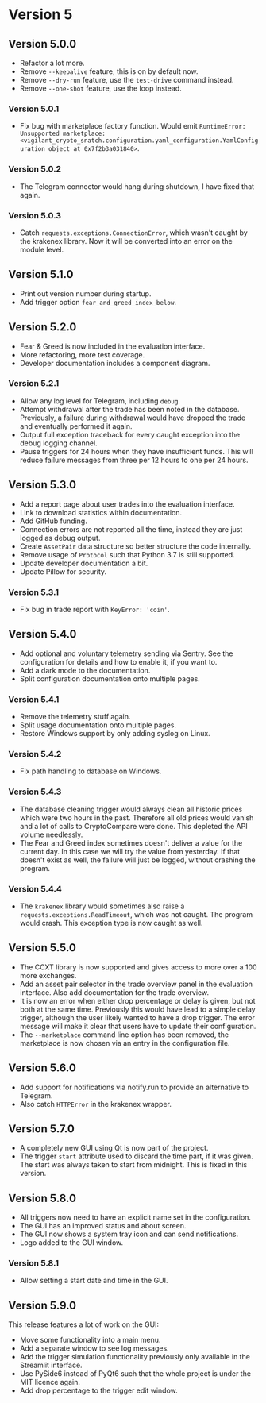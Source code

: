 # Version 5

## Version 5.0.0

- Refactor a lot more.
- Remove `--keepalive` feature, this is on by default now.
- Remove `--dry-run` feature, use the `test-drive` command instead.
- Remove `--one-shot` feature, use the loop instead.

### Version 5.0.1

- Fix bug with marketplace factory function. Would emit `RuntimeError: Unsupported marketplace: <vigilant_crypto_snatch.configuration.yaml_configuration.YamlConfiguration object at 0x7f2b3a031840>`.

### Version 5.0.2

- The Telegram connector would hang during shutdown, I have fixed that again.

### Version 5.0.3

- Catch `requests.exceptions.ConnectionError`, which wasn't caught by the krakenex library. Now it will be converted into an error on the module level.

## Version 5.1.0

- Print out version number during startup.
- Add trigger option `fear_and_greed_index_below`.

## Version 5.2.0

- Fear & Greed is now included in the evaluation interface.
- More refactoring, more test coverage.
- Developer documentation includes a component diagram.

### Version 5.2.1

- Allow any log level for Telegram, including `debug`.
- Attempt withdrawal after the trade has been noted in the database. Previously, a failure during withdrawal would have dropped the trade and eventually performed it again.
- Output full exception traceback for every caught exception into the debug logging channel.
- Pause triggers for 24 hours when they have insufficient funds. This will reduce failure messages from three per 12 hours to one per 24 hours.

## Version 5.3.0

- Add a report page about user trades into the evaluation interface.
- Link to download statistics within documentation.
- Add GitHub funding.
- Connection errors are not reported all the time, instead they are just logged as debug output.
- Create `AssetPair` data structure so better structure the code internally.
- Remove usage of `Protocol` such that Python 3.7 is still supported.
- Update developer documentation a bit.
- Update Pillow for security.

### Version 5.3.1

- Fix bug in trade report with `KeyError: 'coin'`.

## Version 5.4.0

- Add optional and voluntary telemetry sending via Sentry. See the configuration for details and how to enable it, if you want to.
- Add a dark mode to the documentation.
- Split configuration documentation onto multiple pages.

### Version 5.4.1

- Remove the telemetry stuff again.
- Split usage documentation onto multiple pages.
- Restore Windows support by only adding syslog on Linux.

### Version 5.4.2

- Fix path handling to database on Windows.

### Version 5.4.3

- The database cleaning trigger would always clean all historic prices which were two hours in the past. Therefore all old prices would vanish and a lot of calls to CryptoCompare were done. This depleted the API volume needlessly.
- The Fear and Greed index sometimes doesn't deliver a value for the current day. In this case we will try the value from yesterday. If that doesn't exist as well, the failure will just be logged, without crashing the program.

### Version 5.4.4

- The `krakenex` library would sometimes also raise a `requests.exceptions.ReadTimeout`, which was not caught. The program would crash. This exception type is now caught as well.

## Version 5.5.0

- The CCXT library is now supported and gives access to more over a 100 more exchanges.
- Add an asset pair selector in the trade overview panel in the evaluation interface. Also add documentation for the trade overview.
- It is now an error when either drop percentage or delay is given, but not both at the same time. Previously this would have lead to a simple delay trigger, although the user likely wanted to have a drop trigger. The error message will make it clear that users have to update their configuration.
- The `--marketplace` command line option has been removed, the marketplace is now chosen via an entry in the configuration file.

## Version 5.6.0

- Add support for notifications via notify.run to provide an alternative to Telegram.
- Also catch `HTTPError` in the krakenex wrapper.

## Version 5.7.0

- A completely new GUI using Qt is now part of the project.
- The trigger `start` attribute used to discard the time part, if it was given. The start was always taken to start from midnight. This is fixed in this version.

## Version 5.8.0

- All triggers now need to have an explicit name set in the configuration.
- The GUI has an improved status and about screen.
- The GUI now shows a system tray icon and can send notifications.
- Logo added to the GUI window.

### Version 5.8.1

- Allow setting a start date and time in the GUI.

## Version 5.9.0

This release features a lot of work on the GUI:

- Move some functionality into a main menu.
- Add a separate window to see log messages.
- Add the trigger simulation functionality previously only available in the Streamlit interface.
- Use PySide6 instead of PyQt6 such that the whole project is under the MIT licence again.
- Add drop percentage to the trigger edit window.